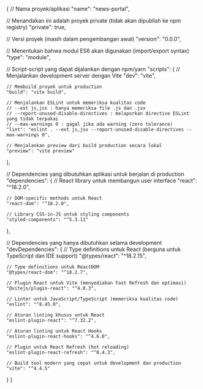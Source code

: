 {
  // Nama proyek/aplikasi
  "name": "news-portal",
  
  // Menandakan ini adalah proyek private (tidak akan dipublish ke npm registry)
  "private": true,
  
  // Versi proyek (masih dalam pengembangan awal)
  "version": "0.0.0",
  
  // Menentukan bahwa modul ES6 akan digunakan (import/export syntax)
  "type": "module",
  
  // Script-script yang dapat dijalankan dengan npm/yarn
  "scripts": {
    // Menjalankan development server dengan Vite
    "dev": "vite",
    
    // Membuild proyek untuk production
    "build": "vite build",
    
    // Menjalankan ESLint untuk memeriksa kualitas code
    // --ext js,jsx : hanya memeriksa file .js dan .jsx
    // --report-unused-disable-directives : melaporkan directive ESLint yang tidak terpakai
    // --max-warnings 0 : gagal jika ada warning (zero tolerance)
    "lint": "eslint . --ext js,jsx --report-unused-disable-directives --max-warnings 0",
    
    // Menjalankan preview dari build production secara lokal
    "preview": "vite preview"
  },
  
  // Dependencies yang dibutuhkan aplikasi untuk berjalan di production
  "dependencies": {
    // React library untuk membangun user interface
    "react": "^18.2.0",
    
    // DOM-specific methods untuk React
    "react-dom": "^18.2.0",
    
    // Library CSS-in-JS untuk styling components
    "styled-components": "^5.3.11"
  },
  
  // Dependencies yang hanya dibutuhkan selama development
  "devDependencies": {
    // Type definitions untuk React (berguna untuk TypeScript dan IDE support)
    "@types/react": "^18.2.15",
    
    // Type definitions untuk ReactDOM
    "@types/react-dom": "^18.2.7",
    
    // Plugin React untuk Vite (menyediakan Fast Refresh dan optimasi)
    "@vitejs/plugin-react": "^4.0.3",
    
    // Linter untuk JavaScript/TypeScript (memeriksa kualitas code)
    "eslint": "^8.45.0",
    
    // Aturan linting khusus untuk React
    "eslint-plugin-react": "^7.32.2",
    
    // Aturan linting untuk React Hooks
    "eslint-plugin-react-hooks": "^4.6.0",
    
    // Plugin untuk React Refresh (hot reloading)
    "eslint-plugin-react-refresh": "^0.4.3",
    
    // Build tool modern yang cepat untuk development dan production
    "vite": "^4.4.5"
  }
}